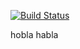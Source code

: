 [![Build Status](https://travis-ci.org/baobabKoodaa/ratebeer-public.png)](https://travis-ci.org/baobabKoodaa/ratebeer-public)

hobla habla
